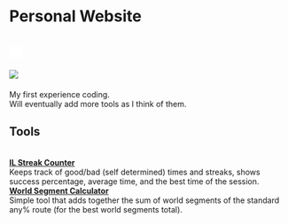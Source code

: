 <h1>Personal Website</h1><br>
<a href="https://zeldocto.github.io">
  <img src="/assets/icons/googlehome.png" width="24" height="24" />
</a><br><br>
<span><img src="https://img.shields.io/badge/HTML5-E34F26?style=for-the-badge&logo=html5&logoColor=white" /></span><br><br>
My first experience coding.<br>
Will eventually add more tools as I think of them.<br>  

<h2>Tools</h2><br>  
<a href="https://zeldocto.github.io/iltool/"><b>IL Streak Counter</b></a><br>
Keeps track of good/bad (self determined) times and streaks, shows success percentage, average time, and the best time of the session.<br>  
<a href="https://zeldocto.github.io/worldcalc/"><b>World Segment Calculator</b></a><br>
Simple tool that adds together the sum of world segments of the standard any% route (for the best world segments total).  

